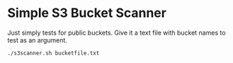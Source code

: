 # Simple S3 Bucket Scanner

Just simply tests for public buckets. Give it a text file with bucket names to test as an argument.

```
./s3scanner.sh bucketfile.txt
```
